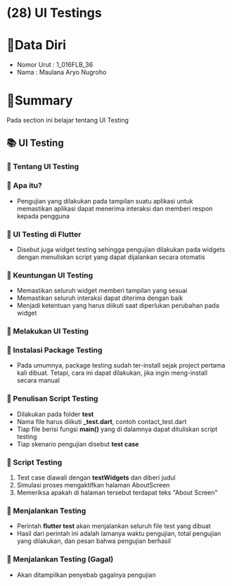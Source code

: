 # (28) UI Testings

# 👨Data Diri
- Nomor Urut : 1_016FLB_36
- Nama : Maulana Aryo Nugroho

# 📔Summary
Pada section ini belajar tentang UI Testing

## 📚 UI Testing

### 📗 Tentang UI Testing

### 📖 Apa itu?
- Pengujian yang dilakukan pada tampilan suatu aplikasi untuk memastikan aplikasi dapat menerima interaksi dan memberi respon kepada pengguna

### 📖 UI Testing di Flutter
- Disebut juga widget testing sehingga pengujian dilakukan pada widgets dengan menuliskan script yang dapat dijalankan secara otomatis

### 📖 Keuntungan UI Testing
- Memastikan seluruh widget memberi tampilan yang sesuai
- Memastikan seluruh interaksi dapat diterima dengan baik
- Menjadi ketentuan yang harus diikuti saat diperlukan perubahan pada widget

### 📙 Melakukan UI Testing

### 📖 Instalasi Package Testing
- Pada umumnya, package testing sudah ter-install sejak project pertama kali dibuat. Tetapi, cara ini dapat dilakukan, jika ingin meng-install secara manual

### 📖 Penulisan Script Testing
- Dilakukan pada folder **test**
- Nama file harus diikuti **_test.dart**, contoh contact_test.dart
- Tiap file berisi fungsi **main()** yang di dalamnya dapat dituliskan script testing
- Tiap skenario pengujian disebut **test case**

### 📖 Script Testing
1. Test case diawali dengan **testWidgets** dan diberi judul
2. Simulasi proses mengaktifkan halaman AboutScreen
3. Memeriksa apakah di halaman tersebut terdapat teks "About Screen"

### 📖 Menjalankan Testing
- Perintah **flutter test** akan menjalankan seluruh file test yang dibuat
- Hasil dari perintah ini adalah lamanya waktu pengujian, total pengujian yang dilakukan, dan pesan bahwa pengujian berhasil

### 📖 Menjalankan Testing (Gagal)
- Akan ditampilkan penyebab gagalnya pengujian